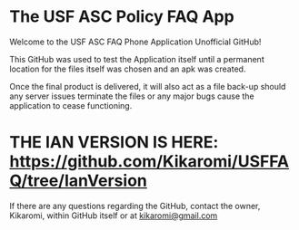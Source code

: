 # The USF ASC Policy FAQ App
Welcome to the USF ASC FAQ Phone Application Unofficial GitHub!

This GitHub was used to test the Application itself until a permanent location for the files itself was chosen and an apk was created.

Once the final product is delivered, it will also act as a file back-up should any server issues terminate the files or any major bugs cause the application to cease functioning. 

# THE IAN VERSION IS HERE: https://github.com/Kikaromi/USFFAQ/tree/IanVersion

If there are any questions regarding the GitHub, contact the owner, Kikaromi, within GitHub itself or at kikaromi@gmail.com 
